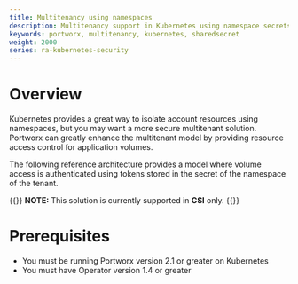 ```yaml
---
title: Multitenancy using namespaces
description: Multitenancy support in Kubernetes using namespace secrets to store tokens for tenants
keywords: portworx, multitenancy, kubernetes, sharedsecret
weight: 2000
series: ra-kubernetes-security
---
```


# Overview

Kubernetes provides a great way to isolate account resources using
namespaces, but you may want a more secure multitenant solution. Portworx
can greatly enhance the multitenant model by providing resource access
control for application volumes.

The following reference architecture provides a model where volume access
is authenticated using tokens stored in the secret of the namespace of the
tenant.

{{<info>}}
**NOTE:** This solution is currently supported in **CSI** only.
{{</info>}}

# Prerequisites

* You must be running Portworx version 2.1 or greater on Kubernetes
* You must have Operator version 1.4 or greater